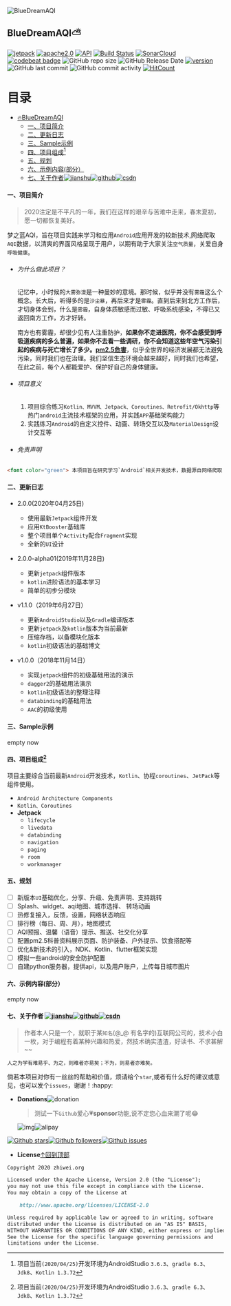 ![BlueDreamAQI](./images/aqi.svg)

## BlueDreamAQI:partly_sunny:

[![jetpack](https://img.shields.io/badge/志威-Jetpack-brightgreen.svg)](https://developer.android.com/jetpack/) [![apache2.0](https://img.shields.io/badge/license-apache2.0-brightgreen.svg)](./LICENSE) 
[![API](https://img.shields.io/badge/API-21%2B-brightgreen.svg?style=flat)](https://android-arsenal.com/api?level=21) [![Build Status](https://travis-ci.org/zhiwei1990/BlueDreamAQI.svg?branch=master)](https://travis-ci.org/zhiwei1990/BlueDreamAQI) [![SonarCloud](https://sonarcloud.io/api/project_badges/measure?project=zhiwei1990_BlueDreamAQI&metric=alert_status)](https://sonarcloud.io/dashboard?id=zhiwei1990_BlueDreamAQI) [![codebeat badge](https://codebeat.co/badges/cf8fdfb4-2716-4494-9a72-b1727a8d5805)](https://codebeat.co/projects/github-com-zhiwei1990-BlueDreamAQI-master) ![GitHub repo size](https://img.shields.io/github/repo-size/zhiwei1990/BlueDreamAQI.svg?style=flat-square) ![GitHub Release Date](https://img.shields.io/github/release-date/zhiwei1990/BlueDreamAQI.svg?color=orange&style=flat-square) [![version](https://img.shields.io/github/release/zhiwei1990/BlueDreamAQI.svg)](https://github.com/zhiwei1990/BlueDreamAQI/releases) ![GitHub last commit](https://img.shields.io/github/last-commit/zhiwei1990/BlueDreamAQI.svg?style=flat-square) ![GitHub commit activity](https://img.shields.io/github/commit-activity/m/zhiwei1990/BlueDreamAQI.svg?style=flat-square) [![HitCount](http://hits.dwyl.io/zhiwei1990/BlueDreamAQI.svg)](http://hits.dwyl.io/zhiwei1990/BlueDreamAQI)


目录
=================

* [<g-emoji class="g-emoji" alias="fire" fallback-src="https://github.githubassets.com/images/icons/emoji/unicode/1f525.png">🔥</g-emoji>BlueDreamAQI]()
	* [一、项目简介]()
	* [二、更新日志]()
	* [三、Sample示例]()
	* [四、项目组成[^1]]()
	* [五、规划]()
	* [六、示例内容(部分）]()
	* [七、关于作者]()[![jianshu](./images/jianshu.svg)](https://www.jianshu.com/u/72294e6848c0)[![github](./images/github.svg)](https://github.com/zhiwei1990)[![csdn](./images/csdn.svg)](https://blog.csdn.net/zhiwei9001)

####  一、项目简介

> 2020注定是不平凡的一年，我们在这样的艰辛与苦难中走来，春末夏初，愿一切都恢复美好。

梦之蓝AQI，旨在项目实践来学习和应用`Android`应用开发的较新技术,网络爬取`AQI`数据，以清爽的界面风格呈现于用户，以期有助于大家关注`空气质量`，关爱自身`呼吸健康`。

- ###### 为什么做此项目？

  记忆中，小时候的`大雾弥漫`是一种曼妙的意境。那时候，似乎并没有`雾霾`这么个概念。长大后，听得多的是`沙尘暴`，再后来才是`雾霾`。直到后来到北方工作后，才切身体会到，什么是`雾霾`，自身体质敏感而过敏、呼吸系统感染，不得已又返回南方工作，方才好转。

  南方也有雾霾，却很少见有人注重防护，**如果你不走进医院，你不会感受到呼吸道疾病的多么普遍，如果你不去看一些调研，你不会知道这些年空气污染引起的疾病与死亡增长了多少。[pm2.5危害](http://www.pm25.com/news/429.html)**，似乎全世界的经济发展都无法避免污染，同时我们也在治理。我们坚信生态环境会越来越好，同时我们也希望，在此之前，每个人都能爱护、保护好自己的身体健康。

- ###### 项目意义

  1. 项目综合练习`Kotlin、MVVM、Jetpack、Coroutines、Retrofit/Okhttp`等热门`android`主流技术框架的应用，并实践`APP`基础架构能力
  2. 实践练习`Android`的自定义控件、动画、转场交互以及`MaterialDesign`设计交互等

- ###### 免责声明

```html
<font color="green"> 本项目旨在研究学习`Android`相关开发技术，数据源自网络爬取（若有不当侵犯，请及时联系作者），作者及项目不对数据可靠性以及使用者的任何使用不良后果负责。使用本项目及附生产品（包括但不限于App）均表示接受本声明。</font>
```

#### 二、更新日志

- 2.0.0(2020年04月25日)
  - 使用最新`Jetpack`组件开发
  - 应用`KtBooster`基础库
  - 整个项目单个`Activity`配合`Fragment`实现
  - 全新的`UI`设计

- 2.0.0-alpha01(2019年11月28日)
  - 更新`jetpack`组件版本
  - `kotlin`进阶语法的基本学习
  - 简单的初步分模块

- v1.1.0（2019年6月27日）
  - 更新`AndroidStudio`以及`Gradle`编译版本
  - 更新`jetpack`及`kotlin`版本为当前最新
  - 压缩存档，以备模块化版本
  - `kotlin`初级语法的基础博文
- v1.0.0（2018年11月14日）
  - 实现`jetpack`组件的初级基础用法的演示
  - `dagger2`的基础用法演示
  - `kotlin`初级语法的整理注释
  - `databinding`的基础用法
  - `AAC`的初级使用

#### 三、Sample示例

empty now

#### 四、项目组成[^1]

项目主要综合当前最新`Android`开发技术，`Kotlin`、协程`coroutines`、`JetPack`等组件使用。

- `Android Architecture Components`
- `Kotlin、Coroutines`
- **Jetpack**
  - `lifecycle`
  - `livedata`
  - `databinding`
  - `navigation`
  - `paging`
  - `room`
  - `workmanager`

#### 五、规划

- [ ] 新版本`UI`基础优化，分享、升级、免责声明、支持跳转
- [ ] Splash、widget、aqi地图、城市选择、 转场动画
- [ ] 热修复接入，反馈，设置，网络状态响应
- [ ] 排行榜（每日、周、月），地图模式
- [ ] AQI预报、温馨（语音）提示、推送、社交化分享
- [ ] 配置pm2.5科普资料展示页面、防护装备、户外提示、饮食搭配等
- [ ] 优化&新技术的引入，NDK、Kotlin、flutter框架实现
- [ ] 模拟一些android的安全防护配置
- [ ] 自建python服务器，提供api，以及用户账户，上传每日城市图片

#### 六、示例内容(部分）

empty now

#### 七、关于作者 [![jianshu](./images/jianshu.svg)](https://www.jianshu.com/u/72294e6848c0)[![github](./images/github.svg)](https://github.com/zhiwei1990)[![csdn](./images/csdn.svg)](https://blog.csdn.net/zhiwei9001)

> 作者本人只是一个，就职于某`知名`(@_@ 有名字的)互联网公司的，技术小白一枚，对于编程有着某种兴趣和热爱，然技术确实渣渣，好读书、不求甚解~~

`人之为学有难易乎、为之，则难者亦易矣；不为，则易者亦难矣。`

倘若本项目对你有一丝丝的帮助和价值，烦请给个`star`,或者有什么好的建议或意见，也可以发个`issues`，谢谢！:happy:

- **Donations**![donation](./images/donation.svg)

  > 测试一下`Github`爱心💗**sponsor**功能,说不定您心血来潮了呢😂

  ![img](./images/admireCode.png)![alipay](./images/alipay2QR.png)

[![Github stars](https://img.shields.io/github/stars/zhiwei1990/BlueDreamAQI.svg?style=social&label=star)](https://github.com/zhiwei1990/BlueDreamAQI)[![Github followers](https://img.shields.io/github/followers/zhiwei1990.svg?style=social&label=follow)](https://github.com/zhiwei1990/BlueDreamAQI)[![Github issues](https://img.shields.io/github/issues/zhiwei1990/BlueDreamAQI.svg?style=social&label=issues)](https://github.com/zhiwei1990/BlueDreamAQI)

- **License**[↑回到顶部](#top)

```markdown
Copyright 2020 zhiwei.org

Licensed under the Apache License, Version 2.0 (the "License");
you may not use this file except in compliance with the License.
You may obtain a copy of the License at

	http://www.apache.org/licenses/LICENSE-2.0

Unless required by applicable law or agreed to in writing, software
distributed under the License is distributed on an "AS IS" BASIS,
WITHOUT WARRANTIES OR CONDITIONS OF ANY KIND, either express or implied.
See the License for the specific language governing permissions and
limitations under the License.
```



[^1]: 项目当前`(2020/04/25)`开发环境为AndroidStudio `3.6.3`、`gradle 6.3`、`Jdk8`、`Kotlin 1.3.72`